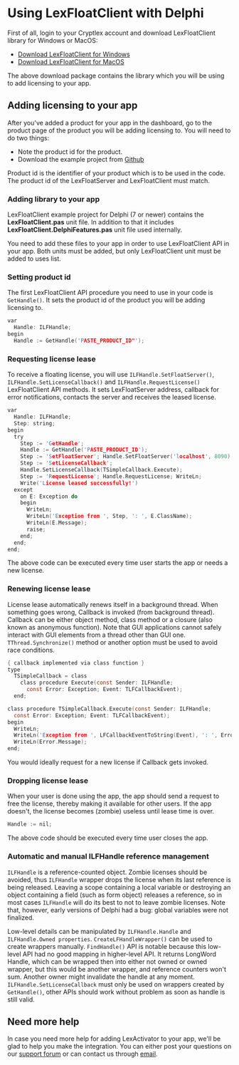 # Using LexFloatClient with Delphi

First of all, login to your Cryptlex account and download LexFloatClient library for Windows or MacOS:

* [Download LexFloatClient for Windows](https://app.cryptlex.com/downloads)
* [Download LexFloatClient for MacOS](https://app.cryptlex.com/downloads)

The above download package contains the library which you will be using to add licensing to your app.

## Adding licensing to your app

After you've added a product for your app in the dashboard, go to the product page of the product you will be adding licensing to. You will need to do two things:

* Note the product id for the product.
* Download the example project from [Github](https://github.com/cryptlex/lexfloatclient-java)

Product id is the identifier of your product which is to be used in the code. The product id of the LexFloatServer and LexFloatClient must match.

### Adding library to your app

LexFloatClient example project for Delphi \(7 or newer\) contains the **LexFloatClient.pas** unit file. In addition to that it includes **LexFloatClient.DelphiFeatures.pas** unit file used internally.

You need to add these files to your app in order to use LexFloatClient API in your app. Both units must be added, but only LexFloatClient unit must be added to uses list.

### Setting product id

The first LexFloatClient API procedure you need to use in your code is `GetHandle()`. It sets the product id of the product you will be adding licensing to.

```c
var
  Handle: ILFHandle;
begin
  Handle := GetHandle('PASTE_PRODUCT_ID"');
```

### Requesting license lease

To receive a floating license, you will use `ILFHandle.SetFloatServer()`, `ILFHandle.SetLicenseCallback()` and `ILFHandle.RequestLicense()` LexFloatClient API methods. It sets LexFloatServer address, callback for error notifications, contacts the server and receives the leased license.

```c
var
  Handle: ILFHandle;
  Step: string;
begin
  try
    Step := 'GetHandle';
    Handle := GetHandle('PASTE_PRODUCT_ID');
    Step := 'SetFloatServer'; Handle.SetFloatServer('localhost', 8090);
    Step := 'SetLicenseCallback';
    Handle.SetLicenseCallback(TSimpleCallback.Execute);
    Step := 'RequestLicense'; Handle.RequestLicense; WriteLn;
    Write('License leased successfully!')
  except
    on E: Exception do
    begin
      WriteLn;
      WriteLn('Exception from ', Step, ': ', E.ClassName);
      WriteLn(E.Message);
      raise;
    end;
  end;
end;
```

The above code can be executed every time user starts the app or needs a new license.

### Renewing license lease

License lease automatically renews itself in a background thread. When something goes wrong, Callback is invoked \(from background thread\). Callback can be either object method, class method or a closure \(also known as anonymous function\). Note that GUI applications cannot safely interact with GUI elements from a thread other than GUI one. `TThread.Synchronize()` method or another option must be used to avoid race conditions.

```c
{ callback implemented via class function }
type
  TSimpleCallback = class
    class procedure Execute(const Sender: ILFHandle;
      const Error: Exception; Event: TLFCallbackEvent);
  end;

class procedure TSimpleCallback.Execute(const Sender: ILFHandle;
  const Error: Exception; Event: TLFCallbackEvent);
begin
  WriteLn;
  WriteLn('Exception from ', LFCallbackEventToString(Event), ': ', Error.ClassName);
  WriteLn(Error.Message);
end;
```

You would ideally request for a new license if Callback gets invoked.

### Dropping license lease

When your user is done using the app, the app should send a request to free the license, thereby making it available for other users. If the app doesn't, the license becomes \(zombie\) useless until lease time is over.

```c
Handle := nil;
```

The above code should be executed every time user closes the app.

### **Automatic and manual ILFHandle reference management**

`ILFHandle` is a reference-counted object. Zombie licenses should be avoided, thus `ILFHandle` wrapper drops the license when its last reference is being released. Leaving a scope containing a local variable or destroying an object containing a field \(such as form object\) releases a reference, so in most cases `ILFHandle` will do its best to not to leave zombie licenses. Note that, however, early versions of Delphi had a bug: global variables were not finalized.

Low-level details can be manipulated by `ILFHandle.Handle` and `ILFHandle.Owned properties`. `CreateLFHandleWrapper()` can be used to create wrappers manually. `FindHandle()` API is notable because this low-level API had no good mapping in higher-level API. It returns LongWord Handle, which can be wrapped then into either not owned or owned wrapper, but this would be another wrapper, and reference counters won't sum. Another owner might invalidate the handle at any moment. `ILFHandle.SetLicenseCallback` must only be used on wrappers created by `GetHandle()`, other APIs should work without problem as soon as handle is still valid.

## Need more help

In case you need more help for adding LexActivator to your app, we'll be glad to help you make the integration. You can either post your questions on our [support forum](https://cryptlex.com/forums) or can contact us through [email](mailto:support@cryptlex.com?Subject=Using%20LexFloatClient).

